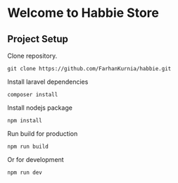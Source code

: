 # Welcome to Habbie Store


## Project Setup

Clone repository.

    git clone https://github.com/FarhanKurnia/habbie.git
   
Install laravel dependencies

    composer install
 
Install nodejs package
 
    npm install
 
Run build for production

    npm run build

Or for development

    npm run dev

 

 
